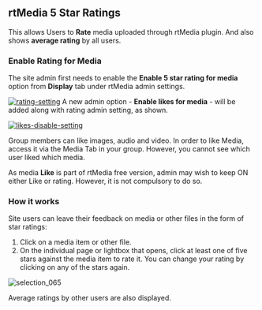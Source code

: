 ##  rtMedia 5 Star Ratings
This allows Users to **Rate** media uploaded through rtMedia plugin. And also shows **average rating** by all users. 

### Enable Rating for Media
The site admin first needs to enable the **Enable 5 star rating for media** option from **Display** tab under rtMedia admin settings.

[![rating-setting](https://cloud.githubusercontent.com/assets/7771963/7934088/099aab6a-0942-11e5-8a49-c6af30c8c2e3.png)](https://cloud.githubusercontent.com/assets/7771963/7934088/099aab6a-0942-11e5-8a49-c6af30c8c2e3.png)
A new admin option - **Enable likes for media** - will be added along with rating admin setting, as shown.

[![likes-disable-setting](https://cloud.githubusercontent.com/assets/7771963/7934266/79f97110-0943-11e5-832b-d17475b14541.png)](https://cloud.githubusercontent.com/assets/7771963/7934266/79f97110-0943-11e5-832b-d17475b14541.png)

Group members can like images, audio and video. In order to like Media, access it via the Media Tab in your group. However, you cannot see which user liked which media.

As media **Like** is part of rtMedia free version, admin may wish to keep ON either Like or rating. However, it is not compulsory to do so.

### How it works
Site users can leave their feedback on media or other files in the form of star ratings:

1. Click on a media item or other file.
2. On the individual page or lightbox that opens, click at least one of five stars against the media item to rate it. You can change your rating by clicking on any of the stars again.

![selection_065](https://cloud.githubusercontent.com/assets/1140051/7629012/daa6e6d4-fa46-11e4-9003-e65d777ea810.png)

Average ratings by other users are also displayed.

